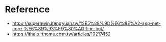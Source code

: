 # Reference
* https://superlevin.ifengyuan.tw/%E5%88%9D%E6%8E%A2-asp-net-core-%E6%89%93%E9%80%A0-line-bot/
* https://ithelp.ithome.com.tw/articles/10217452
